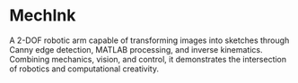 # MechInk
A 2-DOF robotic arm capable of transforming images into sketches through Canny edge detection, MATLAB processing, and inverse kinematics. Combining mechanics, vision, and control, it demonstrates the intersection of robotics and computational creativity.
